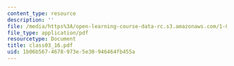 ```yaml
---
content_type: resource
description: ''
file: /media/https%3A/open-learning-course-data-rc.s3.amazonaws.com/1-017-computing-and-data-analysis-for-environmental-applications-fall-2003/1b06b5674678973e5e30946464fb455a_class03_16.pdf
file_type: application/pdf
resourcetype: Document
title: class03_16.pdf
uid: 1b06b567-4678-973e-5e30-946464fb455a
---
```


